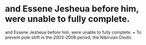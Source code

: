 # and Essene Jesheua before him, were unable to fully complete.

and Essene Jesheua before him, were unable to fully complete.
• To prevent pole shift in the 2003-2008 period, the Nibiruian Diodic